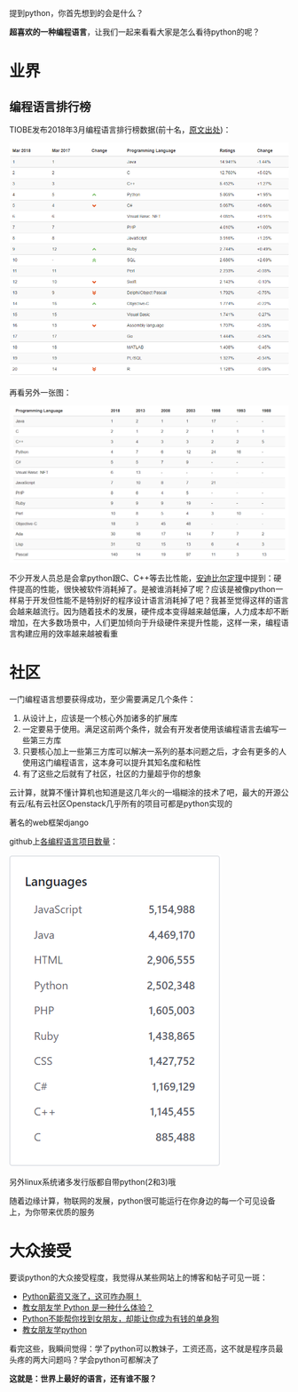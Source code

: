 提到python，你首先想到的会是什么？

**超喜欢的一种编程语言**，让我们一起来看看大家是怎么看待python的呢？

# 业界

## 编程语言排行榜

TIOBE发布2018年3月编程语言排行榜数据(前十名，[原文出处](https://www.tiobe.com/tiobe-index//))：

![tiobe 2018-03](pics/tiobe.PNG)

再看另外一张图：

![5 years tiobe list](pics/5years_list.PNG)

不少开发人员总是会拿python跟C、C++等去比性能，[安迪比尔定理](https://baike.baidu.com/item/%E5%AE%89%E8%BF%AA%E6%AF%94%E5%B0%94%E5%AE%9A%E7%90%86)中提到：硬件提高的性能，很快被软件消耗掉了。是被谁消耗掉了呢？应该是被像python一样易于开发但性能不是特别好的程序设计语言消耗掉了吧？我甚至觉得这样的语言会越来越流行。因为随着技术的发展，硬件成本变得越来越低廉，人力成本却不断增加，在大多数场景中，人们更加倾向于升级硬件来提升性能，这样一来，编程语言构建应用的效率越来越被看重

# 社区
一门编程语言想要获得成功，至少需要满足几个条件：
1. 从设计上，应该是一个核心外加诸多的扩展库
2. 一定要易于使用。满足这前两个条件，就会有开发者使用该编程语言去编写一些第三方库
3. 只要核心加上一些第三方库可以解决一系列的基本问题之后，才会有更多的人使用这门编程语言，这本身可以提升其知名度和粘性
3. 有了这些之后就有了社区，社区的力量超乎你的想象

云计算，就算不懂计算机也知道是这几年火的一塌糊涂的技术了吧，最大的开源公有云/私有云社区Openstack几乎所有的项目可都是python实现的

著名的web框架django

github上[各编程语言项目数量](https://github.com/search/advanced)：

![python projects](pics/python_projects.PNG)

另外linux系统诸多发行版都自带python(2和3)哦

随着边缘计算，物联网的发展，python很可能运行在你身边的每一个可见设备上，为你带来优质的服务

# 大众接受
要谈python的大众接受程度，我觉得从某些网站上的博客和帖子可见一斑：

* [Python薪资又涨了，这可咋办啊！](https://blog.csdn.net/qq_36510261/article/details/78676494)
* [教女朋友学 Python 是一种什么体验？](https://www.zhihu.com/question/56366837)
* [Python不能帮你找到女朋友，却能让你成为有钱的单身狗](https://blog.csdn.net/bf02jgtrs00xktcx/article/details/78852781)
* [教女朋友学python](https://blog.csdn.net/zxhm001/article/category/6556406)

看完这些，我瞬间觉得：学了python可以教妹子，工资还高，这不就是程序员最头疼的两大问题吗？学会python可都解决了

**这就是：世界上最好的语言，还有谁不服？**
